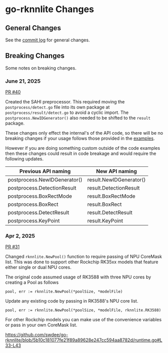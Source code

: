 
# go-rknnlite Changes

## General Changes

See the [commit log](https://github.com/swdee/go-rknnlite/commits/master/) for general changes.


## Breaking Changes

Some notes on breaking changes.


### June 21, 2025

[PR #40](https://github.com/swdee/go-rknnlite/pull/40/files)

Created the SAHI preprocessor.  This required moving the `postprocess/detect.go` file
into its own package at `postprocess/result/detect.go` to avoid a cyclic import. 
The `postprocess.NewIDGenerator()` also needed to be shifted to the `result` package.

These changes only effect the internal's of the API code, so there will be no
breaking changes if your usage follows those provided in the [examples](examples/). 

However if you are doing something custom outside of the code examples then these changes
could result in code breakage and would require the following updates.

| Previous API naming          | New API naming          |
|------------------------------|-------------------------|
| postprocess.NewIDGenerator() | result.NewIDGenerator() |
| postprocess.DetectionResult  | result.DetectionResult  |
| postprocess.BoxRectMode      | result.BoxRectMode  |
| postprocess.BoxRect          | result.BoxRect  |
| postprocess.DetectResult     | result.DetectResult  |
| postprocess.KeyPoint         | result.KeyPoint  |



### Apr 2, 2025 

[PR #31](https://github.com/swdee/go-rknnlite/pull/31/files)

Changed `rknnlite.NewPool()` function to require passing of NPU CoreMask list.  This
was done to support other Rockchip RK35xx models that feature either single or dual
NPU cores.  

The original code assumed usage of RK3588 with three NPU cores by creating a
Pool as follows
```
pool, err := rknnlite.NewPool(*poolSize, *modelFile)
```

Update any existing code by passing in RK3588's NPU core list.
```
pool, err := rknnlite.NewPool(*poolSize, *modelFile, rknnlite.RK3588)
```

For other Rockchip models you can make use of the convenience variables or pass
in your own CoreMask list.

https://github.com/swdee/go-rknnlite/blob/5b10c181077fe21f89a89628e247cc594aa8782d/runtime.go#L33-L43
